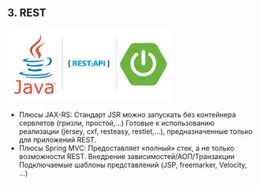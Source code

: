 ## 3. REST
![img_1.png](img_1.png)
* Плюсы JAX-RS: Стандарт JSR можно запускать без контейнера сервлетов (гризли, простой,...)
Готовые к использованию реализации (jersey, cxf, resteasy, restlet,...), предназначенные только для приложений REST.
* Плюсы Spring MVC: Предоставляет «полный» стек, а не только возможности REST.
Внедрение зависимостей/АОП/Транзакции Подключаемые шаблоны представлений (JSP, freemarker, Velocity, ...)